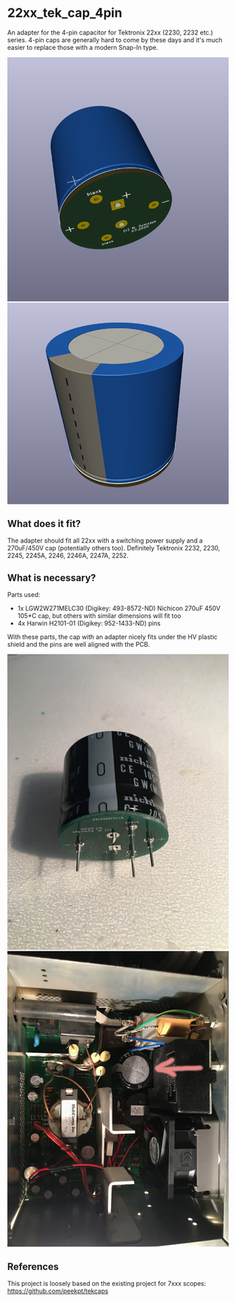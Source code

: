 # 22xx_tek_cap_4pin
An adapter for the 4-pin capacitor for Tektronix 22xx (2230, 2232 etc.) series. 4-pin caps are generally hard to come by these days and it's much easier to replace those with a modern Snap-In type.

![Bottom view](pictures/bottom_view_3d.png)
![Top view](pictures/tek_4pin.png)

## What does it fit?

The adapter should fit all 22xx with a switching power supply and a 270uF/450V cap (potentially others too). Definitely Tektronix 2232, 2230, 2245, 2245A, 2246, 2246A, 2247A, 2252.

## What is necessary?

Parts used:
- 1x LGW2W271MELC30 (Digikey: 493-8572-ND) Nichicon 270uF 450V 105*C cap, but others with similar dimensions will fit too
- 4x Harwin H2101-01 (Digikey: 952-1433-ND) pins

With these parts, the cap with an adapter nicely fits under the HV plastic shield and the pins are well aligned with the PCB.

![Soldered](pictures/IMG_2318.JPG)
![Inside the scope](pictures/IMG_2319.JPG)

## References

This project is loosely based on the existing project for 7xxx scopes:
https://github.com/peekpt/tekcaps
